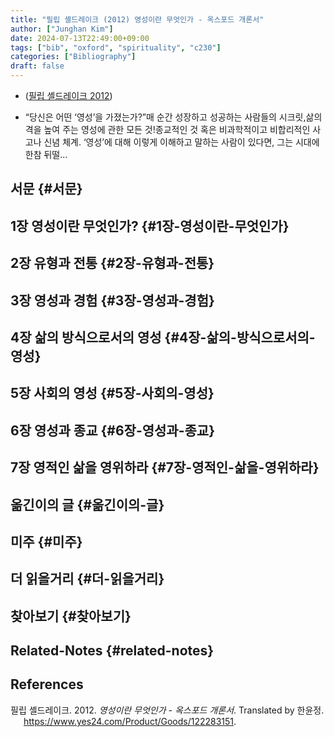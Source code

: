 ```yaml
---
title: "필립 셸드레이크 (2012) 영성이란 무엇인가 - 옥스포드 개론서"
author: ["Junghan Kim"]
date: 2024-07-13T22:49:00+09:00
tags: ["bib", "oxford", "spirituality", "c230"]
categories: ["Bibliography"]
draft: false
---
```


-   (<a href="#citeproc_bib_item_1">필립 셸드레이크 2012</a>)

-   “당신은 어떤 ‘영성’을 가졌는가?”매 순간 성장하고 성공하는 사람들의 시크릿,삶의 격을 높여 주는 영성에 관한 모든 것!종교적인 것 혹은 비과학적이고 비합리적인 사고나 신념 체계. ‘영성’에 대해 이렇게 이해하고 말하는 사람이 있다면, 그는 시대에 한참 뒤떨...


## 서문 {#서문}


## 1장 영성이란 무엇인가? {#1장-영성이란-무엇인가}


## 2장 유형과 전통 {#2장-유형과-전통}


## 3장 영성과 경험 {#3장-영성과-경험}


## 4장 삶의 방식으로서의 영성 {#4장-삶의-방식으로서의-영성}


## 5장 사회의 영성 {#5장-사회의-영성}


## 6장 영성과 종교 {#6장-영성과-종교}


## 7장 영적인 삶을 영위하라 {#7장-영적인-삶을-영위하라}


## 옮긴이의 글 {#옮긴이의-글}


## 미주 {#미주}


## 더 읽을거리 {#더-읽을거리}


## 찾아보기 {#찾아보기}


## Related-Notes {#related-notes}

## References

<style>.csl-entry{text-indent: -1.5em; margin-left: 1.5em;}</style><div class="csl-bib-body">
  <div class="csl-entry"><a id="citeproc_bib_item_1"></a>필립 셸드레이크. 2012. <i>영성이란 무엇인가 - 옥스포드 개론서</i>. Translated by 한윤정. <a href="https://www.yes24.com/Product/Goods/122283151">https://www.yes24.com/Product/Goods/122283151</a>.</div>
</div>
